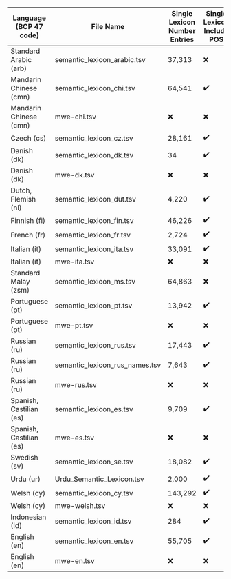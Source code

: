 | Language (BCP 47 code)   | File Name                      | Single Lexicon Number Entries   | Single Lexicon Include POS   | MWE Lexicon Number Entries   |
|--------------------------|--------------------------------|---------------------------------|------------------------------|------------------------------|
| Standard Arabic (arb)    | semantic_lexicon_arabic.tsv    | 37,313                          | :x:                          | :x:                          |
| Mandarin Chinese (cmn)   | semantic_lexicon_chi.tsv       | 64,541                          | :heavy_check_mark:           | :x:                          |
| Mandarin Chinese (cmn)   | mwe-chi.tsv                    | :x:                             | :x:                          | 19,040                       |
| Czech (cs)               | semantic_lexicon_cz.tsv        | 28,161                          | :heavy_check_mark:           | :x:                          |
| Danish (dk)              | semantic_lexicon_dk.tsv        | 34                              | :heavy_check_mark:           | :x:                          |
| Danish (dk)              | mwe-dk.tsv                     | :x:                             | :x:                          | 9                            |
| Dutch, Flemish (nl)      | semantic_lexicon_dut.tsv       | 4,220                           | :heavy_check_mark:           | :x:                          |
| Finnish (fi)             | semantic_lexicon_fin.tsv       | 46,226                          | :heavy_check_mark:           | :x:                          |
| French (fr)              | semantic_lexicon_fr.tsv        | 2,724                           | :heavy_check_mark:           | :x:                          |
| Italian (it)             | semantic_lexicon_ita.tsv       | 33,091                          | :heavy_check_mark:           | :x:                          |
| Italian (it)             | mwe-ita.tsv                    | :x:                             | :x:                          | 5,622                        |
| Standard Malay (zsm)     | semantic_lexicon_ms.tsv        | 64,863                          | :x:                          | :x:                          |
| Portuguese (pt)          | semantic_lexicon_pt.tsv        | 13,942                          | :heavy_check_mark:           | :x:                          |
| Portuguese (pt)          | mwe-pt.tsv                     | :x:                             | :x:                          | 1,781                        |
| Russian (ru)             | semantic_lexicon_rus.tsv       | 17,443                          | :heavy_check_mark:           | :x:                          |
| Russian (ru)             | semantic_lexicon_rus_names.tsv | 7,643                           | :heavy_check_mark:           | :x:                          |
| Russian (ru)             | mwe-rus.tsv                    | :x:                             | :x:                          | 713                          |
| Spanish, Castilian (es)  | semantic_lexicon_es.tsv        | 9,709                           | :heavy_check_mark:           | :x:                          |
| Spanish, Castilian (es)  | mwe-es.tsv                     | :x:                             | :x:                          | 4,841                        |
| Swedish (sv)             | semantic_lexicon_se.tsv        | 18,082                          | :heavy_check_mark:           | :x:                          |
| Urdu (ur)                | Urdu_Semantic_Lexicon.tsv      | 2,000                           | :heavy_check_mark:           | :x:                          |
| Welsh (cy)               | semantic_lexicon_cy.tsv        | 143,292                         | :heavy_check_mark:           | :x:                          |
| Welsh (cy)               | mwe-welsh.tsv                  | :x:                             | :x:                          | 240                          |
| Indonesian (id)          | semantic_lexicon_id.tsv        | 284                             | :heavy_check_mark:           | :x:                          |
| English (en)             | semantic_lexicon_en.tsv        | 55,705                          | :heavy_check_mark:           | :x:                          |
| English (en)             | mwe-en.tsv                     | :x:                             | :x:                          | 19,141                       |
